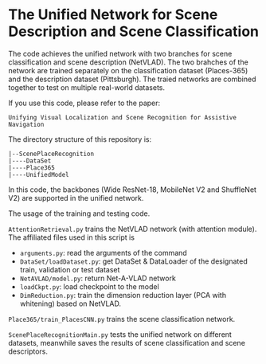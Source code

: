 # The Unified Network for Scene Description and Scene Classification

The code achieves the unified network with two branches for scene classification and scene description (NetVLAD). The two brahches of the network are trained separately on the classification dataset (Places-365) and the description dataset (Pittsburgh). The traied networks are combined together to test on multiple real-world datasets.

If you use this code, please refer to the paper:
```
Unifying Visual Localization and Scene Recognition for Assistive Navigation
```

The directory structure of this repository is:
```
|--ScenePlaceRecognition
|----DataSet
|----Place365
|----UnifiedModel
```

In this code, the backbones (Wide ResNet-18, MobileNet V2 and ShuffleNet V2) are supported in the unified network. 

The usage of the training and testing code.

`AttentionRetrieval.py` trains the NetVLAD network (with attention module). The affiliated files used in this script is
+ `arguments.py`: read the arguments of the command
+ `DataSet/loadDataset.py`: get DataSet & DataLoader of the designated train, validation or test dataset
+ `NetAVLAD/model.py`: return Net-A-VLAD network
+ `loadCkpt.py`: load checkpoint to the model
+ `DimReduction.py`: train the dimension reduction layer (PCA with whitening) based on NetVLAD. 

`Place365/train_PlacesCNN.py` trains the scene classification network.

`ScenePlaceRecognitionMain.py` tests the unified network on different datasets, meanwhile saves the results of scene classification and scene descriptors.
